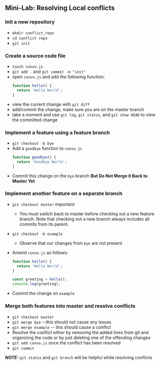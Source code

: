 ## Mini-Lab: Resolving Local conflicts

### Init a new repository
- `mkdir conflict_repo`
- `cd conflict repo`
- `git init`

### Create a source code file
- `touch convo.js`
- `git add .` and `git commit -m "init"`
- open `convo.js` and add the following function:
  ```javascript
  function hello() {
    return 'Hello World';
  }
  ```
- view the current change with `git diff`
- add/commit the change, make sure you are on the master branch
- take a moment and use `git log`, `git status`, and `git show HEAD` to view the committed change

### Implement a feature using a feature branch
- `git checkout -b bye`
- Add a `goodbye` function to `convo.js`
  ```javascript
  function goodbye() {
    return 'Goodbye World';
  }
  ```
- Commit this change on the `bye` branch **But Do Not Merge it Back to Master Yet**

### Implement another feature on a separate branch
- `git checkout master` *important*
  - You must switch back to master before checking out a new feature branch.  Note that checking out a new branch always includes all commits from its parent.

- `git checkout -b example`
  - Observe that our changes from `bye` are not present


- Amend `convo.js` as follows:
  ```javascript
  function hello() {
    return 'Hello World';
  }

  const greeting = hello();
  console.log(greeting);
  ```
- Commit the change on `example`

### Merge both features into master and resolve conflicts
- `git checkout master`
- `git merge bye` --this should not cause any issues
- `git merge example` -- this should cause a conflict
- Resolve the conflict either by removing the added lines from git and organizing the code or by just deleting one of the offending changes
- `git add convo.js` once the conflict has been resolved
- `git commit`

*__NOTE:__* `git status` and `git branch` will be helpful while resolving conflicts  
